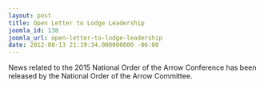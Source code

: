 ```yaml
---
layout: post
title: Open Letter to Lodge Leadership
joomla_id: 138
joomla_url: open-letter-to-lodge-leadership
date: 2012-08-13 21:19:34.000000000 -06:00
---
```

<p>News related to the 2015 National Order of the Arrow Conference has been released by the National Order of the Arrow Committee.</p>
